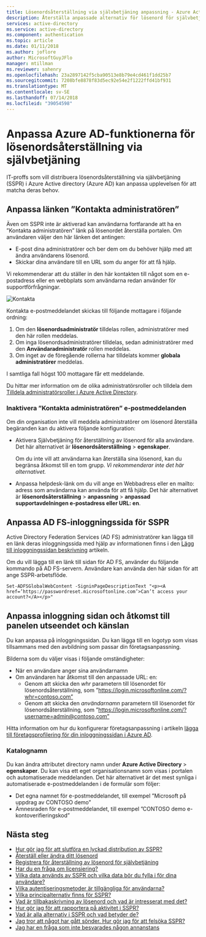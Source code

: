 ```yaml
---
title: Lösenordsåterställning via självbetjäning anpassning - Azure Active Directory
description: Återställa anpassade alternativ för lösenord för självbetjäning i Azure AD
services: active-directory
ms.service: active-directory
ms.component: authentication
ms.topic: article
ms.date: 01/11/2018
ms.author: joflore
author: MicrosoftGuyJFlo
manager: mtillman
ms.reviewer: sahenry
ms.openlocfilehash: 23a2897142f5cba90513e8b79e4cd461f1dd25b7
ms.sourcegitcommit: 7208bfe8878f83d5ec92e54e2f1222ffd41bf931
ms.translationtype: MT
ms.contentlocale: sv-SE
ms.lasthandoff: 07/14/2018
ms.locfileid: "39054598"
---
```

# <a name="customize-the-azure-ad-functionality-for-self-service-password-reset"></a>Anpassa Azure AD-funktionerna för lösenordsåterställning via självbetjäning

IT-proffs som vill distribuera lösenordsåterställning via självbetjäning (SSPR) i Azure Active directory (Azure AD) kan anpassa upplevelsen för att matcha deras behov.

## <a name="customize-the-contact-your-administrator-link"></a>Anpassa länken ”Kontakta administratören”

Även om SSPR inte är aktiverad kan användarna fortfarande att ha en ”Kontakta administratören” länk på lösenordet återställa portalen. Om användaren väljer den här länken det antingen:
   * E-post dina administratörer och ber dem om du behöver hjälp med att ändra användarens lösenord. 
   * Skickar dina användare till en URL som du anger för att få hjälp. 

Vi rekommenderar att du ställer in den här kontakten till något som en e-postadress eller en webbplats som användarna redan använder för supportförfrågningar.

![Kontakta][Contact]

Kontakta e-postmeddelandet skickas till följande mottagare i följande ordning:

1. Om den **lösenordsadministratör** tilldelas rollen, administratörer med den här rollen meddelas.
2. Om inga lösenordsadministratörer tilldelas, sedan administratörer med den **Användaradministratör** rollen meddelas.
3. Om inget av de föregående rollerna har tilldelats kommer **globala administratörer** meddelas.

I samtliga fall högst 100 mottagare får ett meddelande.

Du hittar mer information om de olika administratörsroller och tilldela dem [Tilldela administratörsroller i Azure Active Directory](../users-groups-roles/directory-assign-admin-roles.md).

### <a name="disable-contact-your-administrator-emails"></a>Inaktivera ”Kontakta administratören” e-postmeddelanden

Om din organisation inte vill meddela administratörer om lösenord återställa begäranden kan du aktivera följande konfiguration:

* Aktivera Självbetjäning för återställning av lösenord för alla användare. Det här alternativet är **lösenordsåterställning** > **egenskaper**.
  
  Om du inte vill att användarna kan återställa sina lösenord, kan du begränsa åtkomst till en tom grupp. *Vi rekommenderar inte det här alternativet.*
* Anpassa helpdesk-länk om du vill ange en Webbadress eller en mailto: adress som användarna kan använda för att få hjälp. Det här alternativet är **lösenordsåterställning** > **anpassning** > **anpassad supportavdelningen e-postadress eller URL: en**.

## <a name="customize-the-ad-fs-sign-in-page-for-sspr"></a>Anpassa AD FS-inloggningssida för SSPR

Active Directory Federation Services (AD FS) administratörer kan lägga till en länk deras inloggningssida med hjälp av informationen finns i den [Lägg till inloggningssidan beskrivning](https://docs.microsoft.com/windows-server/identity/ad-fs/operations/add-sign-in-page-description) artikeln.

Om du vill lägga till en länk till sidan för AD FS, använder du följande kommando på AD FS-servern. Användare kan använda den här sidan för att ange SSPR-arbetsflöde.

``` Set-ADFSGlobalWebContent -SigninPageDescriptionText "<p><A href=’https://passwordreset.microsoftonline.com’>Can’t access your account?</A></p>" ```

## <a name="customize-the-sign-in-page-and-access-panel-look-and-feel"></a>Anpassa inloggning sidan och åtkomst till panelen utseendet och känslan

Du kan anpassa på inloggningssidan. Du kan lägga till en logotyp som visas tillsammans med den avbildning som passar din företagsanpassning.

Bilderna som du väljer visas i följande omständigheter:

* När en användare anger sina användarnamn
* Om användaren har åtkomst till den anpassade URL: en:
    * Genom att skicka den *whr* parametern till lösenordet för lösenordsåterställning, som ”https://login.microsoftonline.com/?whr=contoso.com”
    * Genom att skicka den *användarnamn* parametern till lösenordet för lösenordsåterställning, som ”https://login.microsoftonline.com/?username=admin@contoso.com”

Hitta information om hur du konfigurerar företagsanpassning i artikeln [lägga till företagsprofilering för din inloggningssidan i Azure AD](../fundamentals/customize-branding.md).

### <a name="directory-name"></a>Katalognamn

Du kan ändra attributet directory namn under **Azure Active Directory** > **egenskaper**. Du kan visa ett eget organisationsnamn som visas i portalen och automatiserade meddelanden. Det här alternativet är det mest synliga i automatiserade e-postmeddelanden i de formulär som följer:

* Det egna namnet för e-postmeddelandet, till exempel ”Microsoft på uppdrag av CONTOSO demo”
* Ämnesraden för e-postmeddelandet, till exempel ”CONTOSO demo e-kontoverifieringskod”

## <a name="next-steps"></a>Nästa steg

* [Hur gör jag för att slutföra en lyckad distribution av SSPR?](howto-sspr-deployment.md)
* [Återställ eller ändra ditt lösenord](../user-help/active-directory-passwords-update-your-own-password.md)
* [Registrera för återställning av lösenord för självbetjäning](../user-help/active-directory-passwords-reset-register.md)
* [Har du en fråga om licensiering?](concept-sspr-licensing.md)
* [Vilka data används av SSPR och vilka data bör du fylla i för dina användare?](howto-sspr-authenticationdata.md)
* [Vilka autentiseringsmetoder är tillgängliga för användarna?](concept-sspr-howitworks.md#authentication-methods)
* [Vilka principalternativ finns för SSPR?](concept-sspr-policy.md)
* [Vad är tillbakaskrivning av lösenord och vad är intresserat med det?](howto-sspr-writeback.md)
* [Hur gör jag för att rapportera på aktivitet i SSPR?](howto-sspr-reporting.md)
* [Vad är alla alternativ i SSPR och vad betyder de?](concept-sspr-howitworks.md)
* [Jag tror att något har gått sönder. Hur gör jag för att felsöka SSPR?](active-directory-passwords-troubleshoot.md)
* [Jag har en fråga som inte besvarades någon annanstans](active-directory-passwords-faq.md)

[Contact]: ./media/concept-sspr-customization/sspr-contact-admin.png "Kontakta administratören för hjälp med att återställa ditt lösenord för e-exempel"
